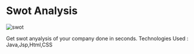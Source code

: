 # Swot Analysis
![swot](https://user-images.githubusercontent.com/42131302/62520302-f3ddc980-b84a-11e9-8352-e332deb0ee8a.jpg)

 Get swot anyalysis of your company done in seconds.
 Technologies Used : Java,Jsp,Html,CSS
